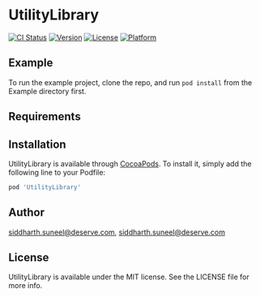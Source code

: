 # UtilityLibrary

[![CI Status](https://img.shields.io/travis/siddharth.suneel@deserve.com/UtilityLibrary.svg?style=flat)](https://travis-ci.org/siddharth.suneel@deserve.com/UtilityLibrary)
[![Version](https://img.shields.io/cocoapods/v/UtilityLibrary.svg?style=flat)](https://cocoapods.org/pods/UtilityLibrary)
[![License](https://img.shields.io/cocoapods/l/UtilityLibrary.svg?style=flat)](https://cocoapods.org/pods/UtilityLibrary)
[![Platform](https://img.shields.io/cocoapods/p/UtilityLibrary.svg?style=flat)](https://cocoapods.org/pods/UtilityLibrary)

## Example

To run the example project, clone the repo, and run `pod install` from the Example directory first.

## Requirements

## Installation

UtilityLibrary is available through [CocoaPods](https://cocoapods.org). To install
it, simply add the following line to your Podfile:

```ruby
pod 'UtilityLibrary'
```

## Author

siddharth.suneel@deserve.com, siddharth.suneel@deserve.com

## License

UtilityLibrary is available under the MIT license. See the LICENSE file for more info.
